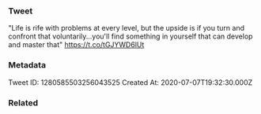 ### Tweet
"Life is rife with problems at every level, but the upside is if you turn and confront that voluntarily...you'll find something in yourself that can develop and master that" https://t.co/tGJYWD6lUt

### Metadata
Tweet ID: 1280585503256043525
Created At: 2020-07-07T19:32:30.000Z

### Related

